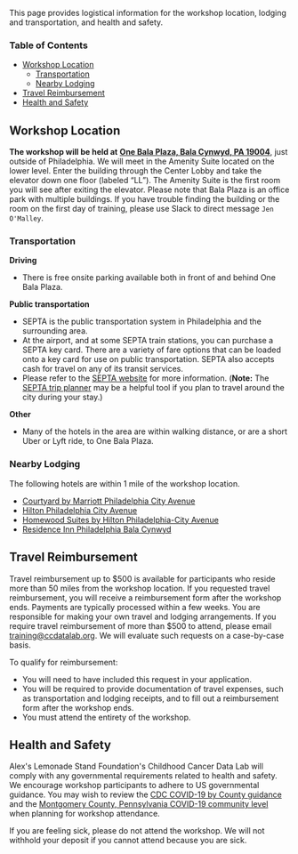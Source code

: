 <!-- Please update this file to reflect logistics for the workshop being taught. -->

This page provides logistical information for the workshop location, lodging and transportation, and health and safety.

<!-- START doctoc generated TOC please keep comment here to allow auto update -->
<!-- DON'T EDIT THIS SECTION, INSTEAD RE-RUN doctoc TO UPDATE -->

### Table of Contents

- [Workshop Location](#workshop-location)
  - [Transportation](#transportation)
  - [Nearby Lodging](#nearby-lodging)
- [Travel Reimbursement](#travel-reimbursement)
- [Health and Safety](#health-and-safety)

<!-- END doctoc generated TOC please keep comment here to allow auto update -->

## Workshop Location

**The workshop will be held at** [**One Bala Plaza, Bala Cynwyd, PA 19004**](https://www.google.com/maps/place/One+Bala+Plaza/@40.0073079,-75.2221085,17z/data=!3m1!4b1!4m5!3m4!1s0x89c6b89e7102a3b5:0x77dce0b150a7df52!8m2!3d40.0073798!4d-75.2199724?utm_campaign=CCDL_Workshops&utm_source=hs_email&utm_medium=email&_hsenc=p2ANqtz--pRa135WXpaamTCddydLZAXVv6QwBlCpR9HqVWrGN1EmHMVqdhOeW6wlCMhaR6eCaT1Ekh), just outside of Philadelphia.
We will meet in the Amenity Suite located on the lower level.
Enter the building through the Center Lobby and take the elevator down one floor (labeled “LL”).
The Amenity Suite is the first room you will see after exiting the elevator.
Please note that Bala Plaza is an office park with multiple buildings.
If you have trouble finding the building or the room on the first day of training, please use Slack to direct message `Jen O'Malley`.

### Transportation

**Driving**

* There is free onsite parking available both in front of and behind One Bala Plaza.

**Public transportation**

* SEPTA is the public transportation system in Philadelphia and the surrounding area.
* At the airport, and at some SEPTA train stations, you can purchase a SEPTA key card. There are a variety of fare options that can be loaded onto a key card for use on public transportation. SEPTA also accepts cash for travel on any of its transit services.
* Please refer to the [SEPTA website](https://www5.septa.org/travel/) for more information. (**Note:** The [SEPTA trip planner](https://beta-plan.septa.org/#/) may be a helpful tool if you plan to travel around the city during your stay.)

**Other**

* Many of the hotels in the area are within walking distance, or are a short Uber or Lyft ride, to One Bala Plaza.

### Nearby Lodging

The following hotels are within 1 mile of the workshop location.

* [Courtyard by Marriott Philadelphia City Avenue](https://www.marriott.com/en-us/hotels/phlav-courtyard-philadelphia-city-avenue/overview/)
* [Hilton Philadelphia City Avenue](https://www.hilton.com/en/hotels/phlphhf-hilton-philadelphia-city-avenue/)
* [Homewood Suites by Hilton Philadelphia-City Avenue](https://www.hilton.com/en/hotels/phlcahw-homewood-suites-philadelphia-city-avenue)
* [Residence Inn Philadelphia Bala Cynwyd](https://www.marriott.com/en-us/hotels/phlrb-residence-inn-philadelphia-bala-cynwyd/overview/)

## Travel Reimbursement

Travel reimbursement up to $500 is available for participants who reside more than 50 miles from the workshop location.
If you requested travel reimbursement, you will receive a reimbursement form after the workshop ends.
Payments are typically processed within a few weeks.
You are responsible for making your own travel and lodging arrangements.
If you require travel reimbursement of more than $500 to attend, please email training@ccdatalab.org.
We will evaluate such requests on a case-by-case basis.

To qualify for reimbursement:

* You will need to have included this request in your application.
* You will be required to provide documentation of travel expenses, such as transportation and lodging receipts, and to fill out a reimbursement form after the workshop ends.
* You must attend the entirety of the workshop.

## Health and Safety

Alex's Lemonade Stand Foundation's Childhood Cancer Data Lab will comply with any governmental requirements related to health and safety.
We encourage workshop participants to adhere to US governmental guidance.
You may wish to review the [CDC COVID-19 by County guidance](https://www.cdc.gov/coronavirus/2019-ncov/your-health/covid-by-county.html) and the [Montgomery County, Pennsylvania COVID-19 community level](https://covid.cdc.gov/covid-data-tracker/#county-view?list_select_state=Pennsylvania&data-type=CommunityLevels&list_select_county=42091&null=CommunityLevels) when planning for workshop attendance.

If you are feeling sick, please do not attend the workshop.
We will not withhold your deposit if you cannot attend because you are sick.

